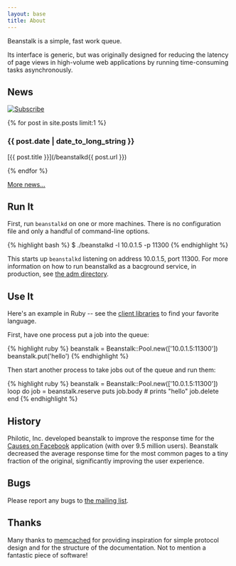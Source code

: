 ```yaml
---
layout: base
title: About
---
```


Beanstalk is a simple, fast work queue.

Its interface is generic, but was originally designed for reducing the latency
of page views in high-volume web applications by running time-consuming tasks
asynchronously.

## News

<div>
  <a id='feed' href='http://feeds.feedburner.com/beanstalkd'><img
    src='/beanstalkd/img/feed-icon.png' alt='Subscribe' /></a>
</div>

{% for post in site.posts limit:1 %}

### {{ post.date | date_to_long_string }}

[{{ post.title }}](/beanstalkd{{ post.url }})

{% endfor %}

[More news...](news.html)

## Run It

First, run `beanstalkd` on one or more machines. There is no configuration
file and only a handful of command-line options.

{% highlight bash %}
$ ./beanstalkd -l 10.0.1.5 -p 11300
{% endhighlight %}

This starts up `beanstalkd` listening on address 10.0.1.5, port 11300.
For more information on how to run beanstalkd as a bacground service,
in production, see [the adm directory][adm].

## Use It

Here's an example in Ruby -- see the [client libraries][] to find your
favorite language.

First, have one process put a job into the queue:

{% highlight ruby %}
beanstalk = Beanstalk::Pool.new(['10.0.1.5:11300'])
beanstalk.put('hello')
{% endhighlight %}

Then start another process to take jobs out of the queue and run them:

{% highlight ruby %}
beanstalk = Beanstalk::Pool.new(['10.0.1.5:11300'])
loop do
  job = beanstalk.reserve
  puts job.body # prints "hello"
  job.delete
end
{% endhighlight %}

## History

Philotic, Inc. developed beanstalk to improve the response time for the
[Causes on Facebook][cof] application (with over 9.5 million users). Beanstalk
decreased the average response time for the most common pages to a tiny
fraction of the original, significantly improving the user experience.

## Bugs

Please report any bugs to [the mailing list][mailinglist].

## Thanks

Many thanks to [memcached][memcached] for providing inspiration for simple
protocol design and for the structure of the documentation. Not to mention a
fantastic piece of software!

[cof]: http://apps.facebook.com/causes/
[mailinglist]: http://groups.google.com/group/beanstalk-talk
[memcached]: http://www.danga.com/memcached/
[client libraries]: http://wiki.github.com/kr/beanstalkd/client-libraries
[adm]: https://github.com/kr/beanstalkd/tree/master/adm
